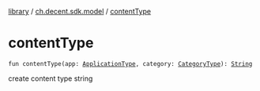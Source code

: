 [library](../index.md) / [ch.decent.sdk.model](index.md) / [contentType](./content-type.md)

# contentType

`fun contentType(app: `[`ApplicationType`](-application-type/index.md)`, category: `[`CategoryType`](-category-type/index.md)`): `[`String`](https://kotlinlang.org/api/latest/jvm/stdlib/kotlin/-string/index.html)

create content type string

